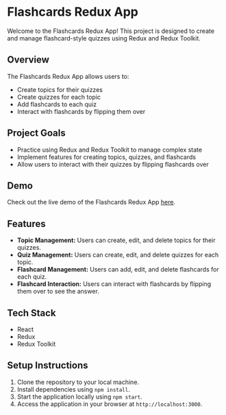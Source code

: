 # Flashcards Redux App

Welcome to the Flashcards Redux App! This project is designed to create and manage flashcard-style quizzes using Redux and Redux Toolkit.

## Overview
The Flashcards Redux App allows users to:
- Create topics for their quizzes
- Create quizzes for each topic
- Add flashcards to each quiz
- Interact with flashcards by flipping them over

## Project Goals
- Practice using Redux and Redux Toolkit to manage complex state
- Implement features for creating topics, quizzes, and flashcards
- Allow users to interact with their quizzes by flipping flashcards over

## Demo
Check out the live demo of the Flashcards Redux App [here](https://mm-.netlify.app/).

## Features
- **Topic Management:** Users can create, edit, and delete topics for their quizzes.
- **Quiz Management:** Users can create, edit, and delete quizzes for each topic.
- **Flashcard Management:** Users can add, edit, and delete flashcards for each quiz.
- **Flashcard Interaction:** Users can interact with flashcards by flipping them over to see the answer.

## Tech Stack
- React
- Redux
- Redux Toolkit

## Setup Instructions
1. Clone the repository to your local machine.
2. Install dependencies using `npm install`.
3. Start the application locally using `npm start`.
4. Access the application in your browser at `http://localhost:3000`.
